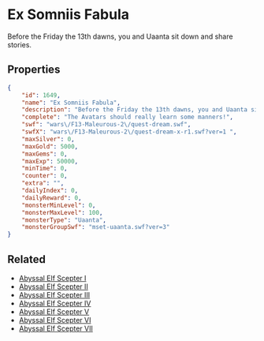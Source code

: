 # Ex Somniis Fabula

Before the Friday the 13th dawns, you and Uaanta sit down and share stories.

## Properties

```json
{
    "id": 1649,
    "name": "Ex Somniis Fabula",
    "description": "Before the Friday the 13th dawns, you and Uaanta sit down and share stories.",
    "complete": "The Avatars should really learn some manners!",
    "swf": "wars\/F13-Maleurous-2\/quest-dream.swf",
    "swfX": "wars\/F13-Maleurous-2\/quest-dream-x-r1.swf?ver=1 ",
    "maxSilver": 0,
    "maxGold": 5000,
    "maxGems": 0,
    "maxExp": 50000,
    "minTime": 0,
    "counter": 0,
    "extra": "",
    "dailyIndex": 0,
    "dailyReward": 0,
    "monsterMinLevel": 0,
    "monsterMaxLevel": 100,
    "monsterType": "Uaanta",
    "monsterGroupSwf": "mset-uaanta.swf?ver=3"
}
```

## Related

- [Abyssal Elf Scepter I](../items/19022-abyssal-elf-scepter-i.md)
- [Abyssal Elf Scepter II](../items/19023-abyssal-elf-scepter-ii.md)
- [Abyssal Elf Scepter III](../items/19024-abyssal-elf-scepter-iii.md)
- [Abyssal Elf Scepter IV](../items/19025-abyssal-elf-scepter-iv.md)
- [Abyssal Elf Scepter V](../items/19026-abyssal-elf-scepter-v.md)
- [Abyssal Elf Scepter VI](../items/19027-abyssal-elf-scepter-vi.md)
- [Abyssal Elf Scepter VII](../items/19028-abyssal-elf-scepter-vii.md)

